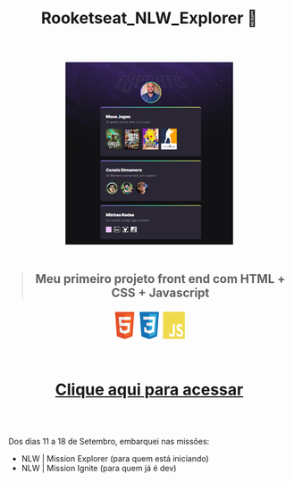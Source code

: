 # <p align="center">Rooketseat_NLW_Explorer 🚀</p>
<br>
<br>

<div align="center">
  <a
  target="_blank"
  href= "https://lucas-vreal.github.io/nlw-esports-explorer/index.html">
  <img src="./.github/preview.png" alt="preview do site" width=300px/>
  </a>

  <br>
  <br>

  >## <p>Meu primeiro projeto front end com HTML + CSS + Javascript</p>
</div>

<div align="center">
  <img align="center" alt="HTML Icon" height="50" width="40" src="https://raw.githubusercontent.com/devicons/devicon/master/icons/html5/html5-original.svg">
  <img align="center" alt="CSS Icon" height="50" width="40" src="https://raw.githubusercontent.com/devicons/devicon/master/icons/css3/css3-original.svg">
  <img align="center" alt="JS Icon" height="50" width="40" src="https://raw.githubusercontent.com/devicons/devicon/master/icons/javascript/javascript-plain.svg">
</div>
<br>
<br>

# <div align="center">[Clique aqui para acessar](https://lucas-vreal.github.io/nlw-esports-explorer/index.html)</div>
  <br>
  <br>
<p> Dos dias 11 a 18 de Setembro, embarquei nas missões:
  <ul>
    <li> NLW | Mission Explorer (para quem está iniciando)</li>
    <li> NLW | Mission Ignite (para quem já é dev)</p></li>
  </ul>
</p>
